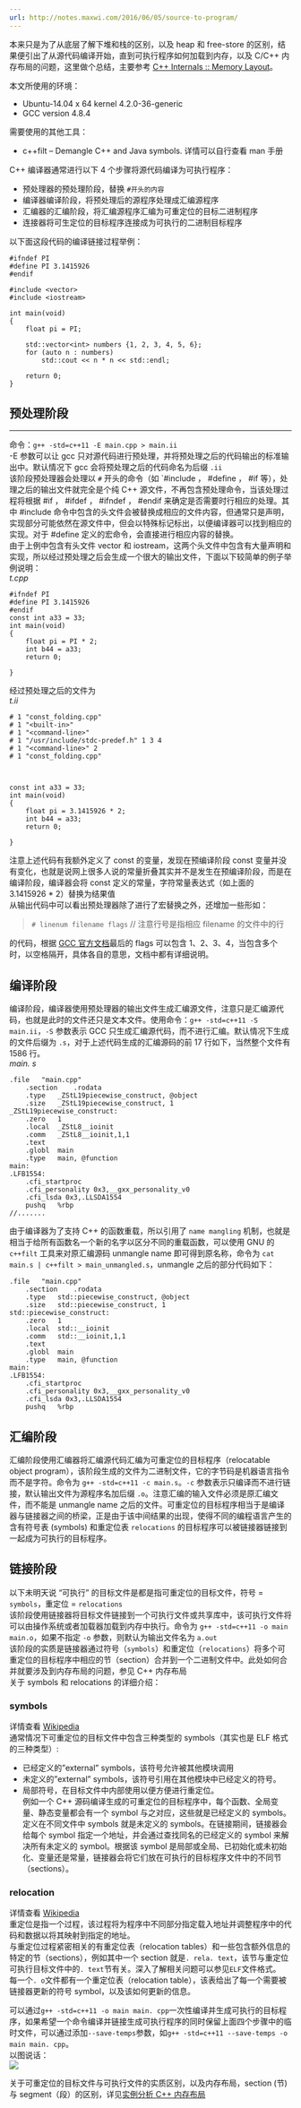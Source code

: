 ```yaml
---
url: http://notes.maxwi.com/2016/06/05/source-to-program/
---
```


本来只是为了从底层了解下堆和栈的区别，以及 heap 和 free-store 的区别，结果便引出了从源代码编译开始，直到可执行程序如何加载到内存，以及 C/C++ 内存布局的问题，这里做个总结，主要参考 [C++ Internals :: Memory Layout](http://www.gahcep.com/cpp-internals-memory-layout/)。

本文所使用的环境：
* Ubuntu-14.04 x 64 kernel 4.2.0-36-generic
* GCC version 4.8.4

需要使用的其他工具：
* c++filt – Demangle C++ and Java symbols. 详情可以自行查看 man 手册

C++ 编译器通常进行以下 4 个步骤将源代码编译为可执行程序：
* 预处理器的预处理阶段，替换 `#开头的内容`
* 编译器编译阶段，将预处理后的源程序处理成汇编源程序
* 汇编器的汇编阶段，将汇编源程序汇编为可重定位的目标二进制程序
* 连接器将可生定位的目标程序连接成为可执行的二进制目标程序

以下面这段代码的编译链接过程举例：

```
#ifndef PI
#define PI 3.1415926
#endif

#include <vector>
#include <iostream>

int main(void)
{
    float pi = PI;

    std::vector<int> numbers {1, 2, 3, 4, 5, 6};
    for (auto n : numbers)
        std::cout << n * n << std::endl;

    return 0;
}
```

## 预处理阶段
-----------------------

命令：`g++ -std=c++11 -E main.cpp > main.ii`  
-E 参数可以让 gcc 只对源代码进行预处理，并将预处理之后的代码输出的标准输出中。默认情况下 gcc 会将预处理之后的代码命名为后缀 `.ii`  
该阶段预处理器会处理以 `#` 开头的命令（如 `#include ， #define ， #if 等），处理之后的输出文件就完全是个纯 C++ 源文件，不再包含预处理命令，当该处理过程将根据 #if ， #ifdef ， #ifndef ， #endif 来确定是否需要时行相应的处理。其中 #include 命令中包含的头文件会被替换成相应的文件内容，但通常只是声明，实现部分可能依然在源文件中，但会以特殊标记标出，以便编译器可以找到相应的实现。对于 #define 定义的宏命令，会直接进行相应内容的替换。  
由于上例中包含有头文件 vector 和 iostream，这两个头文件中包含有大量声明和实现，所以经过预处理之后会生成一个很大的输出文件，下面以下较简单的例子举例说明：  
_t.cpp_

```
#ifndef PI
#define PI 3.1415926
#endif
const int a33 = 33;
int main(void)
{
    float pi = PI * 2;
    int b44 = a33;
    return 0;

}
```

经过预处理之后的文件为  
_t.ii_

```
# 1 "const_folding.cpp"
# 1 "<built-in>"
# 1 "<command-line>"
# 1 "/usr/include/stdc-predef.h" 1 3 4
# 1 "<command-line>" 2
# 1 "const_folding.cpp"



const int a33 = 33;
int main(void)
{
    float pi = 3.1415926 * 2;
    int b44 = a33;
    return 0;

}
```

注意上述代码有我额外定义了 const 的变量，发现在预编译阶段 const 变量并没有变化，也就是说网上很多人说的常量折叠其实并不是发生在预编译阶段，而是在编译阶段，编译器会将 const 定义的常量，字符常量表达式（如上面的 3.1415926 * 2）替换为结果值  
从输出代码中可以看出预处理器除了进行了宏替换之外，还增加一些形如：

> `# linenum filename flags` // 注意行号是指相应 filename 的文件中的行

的代码，根据 [GCC 官方文档](https://gcc.gnu.org/onlinedocs/cpp/Preprocessor-Output.html)最后的 flags 可以包含 1、2、3、4，当包含多个时，以空格隔开，具体各自的意思，文档中都有详细说明。

[]( #编译阶段 "编译阶段")编译阶段
--------------------

编译阶段，编译器使用预处理器的输出文件生成汇编源文件，注意只是汇编源代码，也就是此时的文件还只是文本文件。使用命令：`g++ -std=c++11 -S main.ii`，`-S` 参数表示 GCC 只生成汇编源代码，而不进行汇编。默认情况下生成的文件后缀为 `.s`，对于上述代码生成的汇编源码的前 17 行如下，当然整个文件有 1586 行。  
_main. s_

```
.file	"main.cpp"
	.section	.rodata
	.type	_ZStL19piecewise_construct, @object
	.size	_ZStL19piecewise_construct, 1
_ZStL19piecewise_construct:
	.zero	1
	.local	_ZStL8__ioinit
	.comm	_ZStL8__ioinit,1,1
	.text
	.globl	main
	.type	main, @function
main:
.LFB1554:
	.cfi_startproc
	.cfi_personality 0x3,__gxx_personality_v0
	.cfi_lsda 0x3,.LLSDA1554
	pushq	%rbp
//.......
```

由于编译器为了支持 C++ 的函数重载，所以引用了 `name mangling` 机制，也就是相当于给所有函数名一个新的名字以区分不同的重载函数，可以使用 GNU 的 `c++filt` 工具来对原汇编源码 unmangle name 即可得到原名称，命令为 `cat main.s | c++filt > main_unmangled.s`，unmangle 之后的部分代码如下：

```
.file	"main.cpp"
	.section	.rodata
	.type	std::piecewise_construct, @object
	.size	std::piecewise_construct, 1
std::piecewise_construct:
	.zero	1
	.local	std::__ioinit
	.comm	std::__ioinit,1,1
	.text
	.globl	main
	.type	main, @function
main:
.LFB1554:
	.cfi_startproc
	.cfi_personality 0x3,__gxx_personality_v0
	.cfi_lsda 0x3,.LLSDA1554
	pushq	%rbp
```

[]( #汇编阶段 "汇编阶段")汇编阶段
--------------------

汇编阶段使用汇编器将汇编源代码汇编为可重定位的目标程序（relocatable object program），该阶段生成的文件为二进制文件，它的字节码是机器语言指令而不是字符。命令为 `g++ -std=c++11 -c main.s`。`-c` 参数表示只编译而不进行链接，默认输出文件为源程序名加后缀 `.o`。注意汇编的输入文件必须是原汇编文件，而不能是 unmangle name 之后的文件。可重定位的目标程序相当于是编译器与链接器之间的桥梁，正是由于该中间结果的出现，使得不同的编程语言产生的含有符号表 (symbols) 和重定位表 `relocations` 的目标程序可以被链接器链接到一起成为可执行的目标程序。

[]( #链接阶段 "链接阶段")链接阶段
--------------------

以下未明天说 “可执行” 的目标文件是都是指可重定位的目标文件，符号 = `symbols`，重定位 = `relocations`  
该阶段使用链接器将目标文件链接到一个可执行文件或共享库中，该可执行文件将可以由操作系统或者加载器加载到内存中执行。命令为 `g++ -std=c++11 -o main main.o`，如果不指定 `-o` 参数，则默认为输出文件名为 `a.out`  
该阶段的实质是链接器通过符号（`symbols`）和重定位（`relocations`）将多个可重定位的目标程序中相应的节（section）合并到一个二进制文件中。此处如何合并就要涉及到内存布局的问题，参见 C++ 内存布局  
关于 symbols 和 relocations 的详细介绍：

### []( #symbols "symbols") symbols

详情查看 [Wikipedia]( https://en.wikipedia.org/wiki/Linker_ (computing))  
通常情况下可重定位的目标文件中包含三种类型的 symbols（其实也是 ELF 格式的三种类型）:

*   已经定义的”external” symbols，该符号允许被其他模块调用
*   未定义的”external” symbols，该符号引用在其他模块中已经定义的符号。
*   局部符号，在目标文件中内部使用以便方便进行重定位。  
    例如一个 C++ 源码编译生成的可重定位的目标程序中，每个函数、全局变量、静态变量都会有一个 symbol 与之对应，这些就是已经定义的 symbols。定义在不同文件中 symbols 就是未定义的 symbols。在链接期间，链接器会给每个 symbol 指定一个地址，并会通过查找同名的已经定义的 symbol 来解决所有未定义的 symbol。根据该 symbol 是局部或全局、已初始化或未初始化、变量还是常量，链接器会将它们放在可执行的目标程序文件中的不同节（sections）。

### []( #relocation "relocation") relocation

详情查看 [Wikipedia]( https://en.wikipedia.org/wiki/Relocation_ (computing))  
重定位是指一个过程，该过程将为程序中不同部分指定载入地址并调整程序中的代码和数据以将其映射到指定的地址。  
与重定位过程紧密相关的有重定位表（relocation tables）和一些包含额外信息的特定的节（sections），例如其中一个 section 就是`. rela. text`，该节与重定位可执行目标文件中的`. text`节有关。深入了解相关问题可以参见`ELF`文件格式。  
每一个`. o`文件都有一个重定位表（relocation table），该表给出了每一个需要被链接器更新的符号 symbol，以及该如何更新的信息。

可以通过`g++ -std=c++11 -o main main. cpp`一次性编译并生成可执行的目标程序，如果希望一个命令编译并链接生成可执行程序的同时保留上面四个步骤中的临时文件，可以通过添加`--save-temps`参数，如`g++ -std=c++11 --save-temps -o main main. cpp`。  
以图说话：  
![](http://notes.maxwi.com/2016/06/05/source-to-program/compile_cpp.png)

关于可重定位的目标文件与可执行文件的实质区别，以及内存布局，section (节) 与 segment（段）的区别，详见[实例分析 C++ 内存布局](http://notes.maxwi.com/2016/06/11/cpp-memory-layout/)